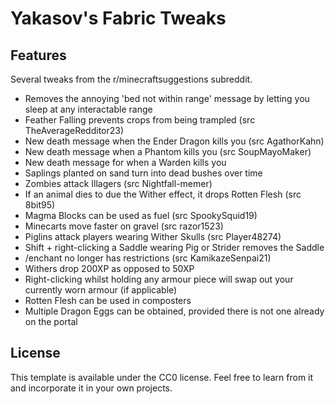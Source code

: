 # Yakasov's Fabric Tweaks

## Features

Several tweaks from the r/minecraftsuggestions subreddit.

- Removes the annoying 'bed not within range' message by letting you sleep at any interactable range
- Feather Falling prevents crops from being trampled (src TheAverageRedditor23)
- New death message when the Ender Dragon kills you (src AgathorKahn)
- New death message when a Phantom kills you (src SoupMayoMaker)
- New death message for when a Warden kills you
- Saplings planted on sand turn into dead bushes over time 
- Zombies attack Illagers (src Nightfall-memer)
- If an animal dies to due the Wither effect, it drops Rotten Flesh (src 8bit95)
- Magma Blocks can be used as fuel (src SpookySquid19)
- Minecarts move faster on gravel (src razor1523)
- Piglins attack players wearing Wither Skulls (src Player48274)
- Shift + right-clicking a Saddle wearing Pig or Strider removes the Saddle
- /enchant no longer has restrictions (src KamikazeSenpai21)
- Withers drop 200XP as opposed to 50XP 
- Right-clicking whilst holding any armour piece will swap out your currently worn armour (if applicable)
- Rotten Flesh can be used in composters
- Multiple Dragon Eggs can be obtained, provided there is not one already on the portal

## License

This template is available under the CC0 license. Feel free to learn from it and incorporate it in your own projects.
